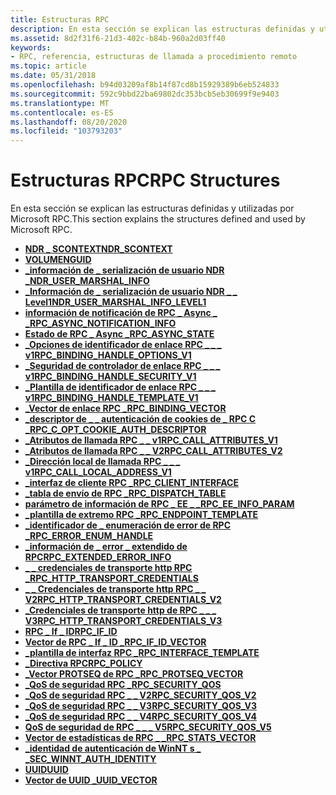 ```yaml
---
title: Estructuras RPC
description: En esta sección se explican las estructuras definidas y utilizadas por Microsoft RPC.
ms.assetid: 8d2f31f6-21d3-402c-b84b-960a2d03ff40
keywords:
- RPC, referencia, estructuras de llamada a procedimiento remoto
ms.topic: article
ms.date: 05/31/2018
ms.openlocfilehash: b94d03209af8b14f87cd8b15929389b6eb524833
ms.sourcegitcommit: 592c9bbd22ba69802dc353bcb5eb30699f9e9403
ms.translationtype: MT
ms.contentlocale: es-ES
ms.lasthandoff: 08/20/2020
ms.locfileid: "103793203"
---
```

# <a name="rpc-structures"></a><span data-ttu-id="18369-104">Estructuras RPC</span><span class="sxs-lookup"><span data-stu-id="18369-104">RPC Structures</span></span>

<span data-ttu-id="18369-105">En esta sección se explican las estructuras definidas y utilizadas por Microsoft RPC.</span><span class="sxs-lookup"><span data-stu-id="18369-105">This section explains the structures defined and used by Microsoft RPC.</span></span>

-   <span data-ttu-id="18369-106">[**NDR \_ SCONTEXT**](/previous-versions/aa374336(v=vs.80))</span><span class="sxs-lookup"><span data-stu-id="18369-106">[**NDR\_SCONTEXT**](/previous-versions/aa374336(v=vs.80))</span></span>
-   [<span data-ttu-id="18369-107">**VOLUMEN**</span><span class="sxs-lookup"><span data-stu-id="18369-107">**GUID**</span></span>](/windows/win32/api/guiddef/ns-guiddef-guid)
-   [<span data-ttu-id="18369-108">**\_información de \_ serialización de usuario NDR \_**</span><span class="sxs-lookup"><span data-stu-id="18369-108">**NDR\_USER\_MARSHAL\_INFO**</span></span>](/windows/win32/api/Rpcndr/ns-rpcndr-ndr_user_marshal_info)
-   [<span data-ttu-id="18369-109">**\_Información de \_ serialización de usuario NDR \_ \_ Level1**</span><span class="sxs-lookup"><span data-stu-id="18369-109">**NDR\_USER\_MARSHAL\_INFO\_LEVEL1**</span></span>](/windows/win32/api/Rpcndr/ns-rpcndr-ndr_user_marshal_info_level1)
-   [<span data-ttu-id="18369-110">**información de notificación de RPC \_ Async \_ \_**</span><span class="sxs-lookup"><span data-stu-id="18369-110">**RPC\_ASYNC\_NOTIFICATION\_INFO**</span></span>](/windows/win32/api/Rpcasync/ns-rpcasync-rpc_async_notification_info)
-   [<span data-ttu-id="18369-111">**Estado de RPC \_ Async \_**</span><span class="sxs-lookup"><span data-stu-id="18369-111">**RPC\_ASYNC\_STATE**</span></span>](/windows/win32/api/Rpcasync/ns-rpcasync-rpc_async_state)
-   [<span data-ttu-id="18369-112">**\_Opciones de identificador de enlace RPC \_ \_ \_ v1**</span><span class="sxs-lookup"><span data-stu-id="18369-112">**RPC\_BINDING\_HANDLE\_OPTIONS\_V1**</span></span>](/windows/win32/api/Rpcdce/ns-rpcdce-rpc_binding_handle_options_v1)
-   [<span data-ttu-id="18369-113">**\_Seguridad de controlador de enlace RPC \_ \_ \_ v1**</span><span class="sxs-lookup"><span data-stu-id="18369-113">**RPC\_BINDING\_HANDLE\_SECURITY\_V1**</span></span>](/windows/win32/api/Rpcdce/ns-rpcdce-rpc_binding_handle_security_v1_a)
-   [<span data-ttu-id="18369-114">**\_Plantilla de identificador de enlace RPC \_ \_ \_ v1**</span><span class="sxs-lookup"><span data-stu-id="18369-114">**RPC\_BINDING\_HANDLE\_TEMPLATE\_V1**</span></span>](/windows/win32/api/Rpcdce/ns-rpcdce-rpc_binding_handle_template_v1_a)
-   [<span data-ttu-id="18369-115">**\_Vector de enlace RPC \_**</span><span class="sxs-lookup"><span data-stu-id="18369-115">**RPC\_BINDING\_VECTOR**</span></span>](/windows/win32/api/Rpcdce/ns-rpcdce-rpc_binding_vector)
-   [<span data-ttu-id="18369-116">**\_descriptor de \_ \_ autenticación de cookies de \_ RPC C \_**</span><span class="sxs-lookup"><span data-stu-id="18369-116">**RPC\_C\_OPT\_COOKIE\_AUTH\_DESCRIPTOR**</span></span>](/windows/win32/api/Rpcdcep/ns-rpcdcep-rpc_c_opt_cookie_auth_descriptor)
-   [<span data-ttu-id="18369-117">**\_Atributos de llamada RPC \_ \_ v1**</span><span class="sxs-lookup"><span data-stu-id="18369-117">**RPC\_CALL\_ATTRIBUTES\_V1**</span></span>](/windows/win32/api/rpcasync/ns-rpcasync-rpc_call_attributes_v1_a)
-   [<span data-ttu-id="18369-118">**\_Atributos de llamada RPC \_ \_ V2**</span><span class="sxs-lookup"><span data-stu-id="18369-118">**RPC\_CALL\_ATTRIBUTES\_V2**</span></span>](/windows/win32/api/rpcasync/ns-rpcasync-rpc_call_attributes_v2_a)
-   [<span data-ttu-id="18369-119">**\_Dirección local de llamada RPC \_ \_ \_ v1**</span><span class="sxs-lookup"><span data-stu-id="18369-119">**RPC\_CALL\_LOCAL\_ADDRESS\_V1**</span></span>](/windows/win32/api/Rpcasync/ns-rpcasync-rpc_call_local_address_v1)
-   [<span data-ttu-id="18369-120">**\_interfaz de cliente RPC \_**</span><span class="sxs-lookup"><span data-stu-id="18369-120">**RPC\_CLIENT\_INTERFACE**</span></span>](/windows/win32/api/RpcdceP/ns-rpcdcep-rpc_client_interface)
-   [<span data-ttu-id="18369-121">**\_tabla de envío de RPC \_**</span><span class="sxs-lookup"><span data-stu-id="18369-121">**RPC\_DISPATCH\_TABLE**</span></span>](/windows/win32/api/RpcdceP/ns-rpcdcep-rpc_dispatch_table)
-   [<span data-ttu-id="18369-122">**parámetro de información de RPC \_ EE \_ \_**</span><span class="sxs-lookup"><span data-stu-id="18369-122">**RPC\_EE\_INFO\_PARAM**</span></span>](/windows/win32/api/rpcasync/ns-rpcasync-rpc_ee_info_param)
-   [<span data-ttu-id="18369-123">**\_plantilla de extremo RPC \_**</span><span class="sxs-lookup"><span data-stu-id="18369-123">**RPC\_ENDPOINT\_TEMPLATE**</span></span>](/windows/win32/api/Rpcdce/ns-rpcdce-rpc_endpoint_template)
-   [<span data-ttu-id="18369-124">**\_identificador de \_ enumeración de error de RPC \_**</span><span class="sxs-lookup"><span data-stu-id="18369-124">**RPC\_ERROR\_ENUM\_HANDLE**</span></span>](/windows/win32/api/rpcasync/ns-rpcasync-rpc_error_enum_handle)
-   [<span data-ttu-id="18369-125">**\_información de \_ error \_ extendido de RPC**</span><span class="sxs-lookup"><span data-stu-id="18369-125">**RPC\_EXTENDED\_ERROR\_INFO**</span></span>](/windows/win32/api/rpcasync/ns-rpcasync-rpc_extended_error_info)
-   [<span data-ttu-id="18369-126">**\_ \_ credenciales de transporte http RPC \_**</span><span class="sxs-lookup"><span data-stu-id="18369-126">**RPC\_HTTP\_TRANSPORT\_CREDENTIALS**</span></span>](/windows/win32/api/Rpcdce/ns-rpcdce-rpc_http_transport_credentials_a)
-   [<span data-ttu-id="18369-127">**\_ \_ Credenciales de transporte http RPC \_ \_ V2**</span><span class="sxs-lookup"><span data-stu-id="18369-127">**RPC\_HTTP\_TRANSPORT\_CREDENTIALS\_V2**</span></span>](/windows/win32/api/Rpcdce/ns-rpcdce-rpc_http_transport_credentials_v2_a)
-   [<span data-ttu-id="18369-128">**\_Credenciales de transporte http de RPC \_ \_ \_ V3**</span><span class="sxs-lookup"><span data-stu-id="18369-128">**RPC\_HTTP\_TRANSPORT\_CREDENTIALS\_V3**</span></span>](/windows/win32/api/Rpcdce/ns-rpcdce-rpc_http_transport_credentials_v3_a)
-   [<span data-ttu-id="18369-129">**RPC \_ If \_ ID**</span><span class="sxs-lookup"><span data-stu-id="18369-129">**RPC\_IF\_ID**</span></span>](/windows/win32/api/Rpcdce/ns-rpcdce-rpc_if_id)
-   [<span data-ttu-id="18369-130">**Vector de RPC \_ If \_ ID \_**</span><span class="sxs-lookup"><span data-stu-id="18369-130">**RPC\_IF\_ID\_VECTOR**</span></span>](/windows/win32/api/Rpcdce/ns-rpcdce-rpc_if_id_vector)
-   [<span data-ttu-id="18369-131">**\_plantilla de interfaz RPC \_**</span><span class="sxs-lookup"><span data-stu-id="18369-131">**RPC\_INTERFACE\_TEMPLATE**</span></span>](/windows/win32/api/Rpcdce/ns-rpcdce-rpc_interface_template)
-   [<span data-ttu-id="18369-132">**\_Directiva RPC**</span><span class="sxs-lookup"><span data-stu-id="18369-132">**RPC\_POLICY**</span></span>](/windows/win32/api/Rpcdce/ns-rpcdce-rpc_policy)
-   [<span data-ttu-id="18369-133">**\_Vector PROTSEQ de RPC \_**</span><span class="sxs-lookup"><span data-stu-id="18369-133">**RPC\_PROTSEQ\_VECTOR**</span></span>](/windows/win32/api/Rpcdce/ns-rpcdce-rpc_protseq_vector)
-   [<span data-ttu-id="18369-134">**\_QoS de seguridad RPC \_**</span><span class="sxs-lookup"><span data-stu-id="18369-134">**RPC\_SECURITY\_QOS**</span></span>](/windows/win32/api/Rpcdce/ns-rpcdce-rpc_security_qos)
-   [<span data-ttu-id="18369-135">**\_QoS de seguridad RPC \_ \_ V2**</span><span class="sxs-lookup"><span data-stu-id="18369-135">**RPC\_SECURITY\_QOS\_V2**</span></span>](/windows/win32/api/Rpcdce/ns-rpcdce-rpc_security_qos_v2_a)
-   [<span data-ttu-id="18369-136">**\_QoS de seguridad RPC \_ \_ V3**</span><span class="sxs-lookup"><span data-stu-id="18369-136">**RPC\_SECURITY\_QOS\_V3**</span></span>](/windows/win32/api/Rpcdce/ns-rpcdce-rpc_security_qos_v3_a)
-   [<span data-ttu-id="18369-137">**\_QoS de seguridad RPC \_ \_ V4**</span><span class="sxs-lookup"><span data-stu-id="18369-137">**RPC\_SECURITY\_QOS\_V4**</span></span>](/windows/win32/api/Rpcdce/ns-rpcdce-rpc_security_qos_v4_a)
-   [<span data-ttu-id="18369-138">**QoS de seguridad de RPC \_ \_ \_ V5**</span><span class="sxs-lookup"><span data-stu-id="18369-138">**RPC\_SECURITY\_QOS\_V5**</span></span>](/windows/win32/api/Rpcdce/ns-rpcdce-rpc_security_qos_v5_a)
-   [<span data-ttu-id="18369-139">**Vector de estadísticas de RPC \_ \_**</span><span class="sxs-lookup"><span data-stu-id="18369-139">**RPC\_STATS\_VECTOR**</span></span>](/windows/win32/api/Rpcdce/ns-rpcdce-rpc_stats_vector)
-   [<span data-ttu-id="18369-140">**\_identidad de autenticación de WinNT s \_ \_**</span><span class="sxs-lookup"><span data-stu-id="18369-140">**SEC\_WINNT\_AUTH\_IDENTITY**</span></span>](/windows/win32/api/Rpcdce/ns-rpcdce-sec_winnt_auth_identity_a)
-   [<span data-ttu-id="18369-141">**UUID**</span><span class="sxs-lookup"><span data-stu-id="18369-141">**UUID**</span></span>](./rpcdce/ns-rpcdce-uuid.md)
-   [<span data-ttu-id="18369-142">**Vector de UUID \_**</span><span class="sxs-lookup"><span data-stu-id="18369-142">**UUID\_VECTOR**</span></span>](/windows/win32/api/rpcdce/ns-rpcdce-uuid_vector)

 

 